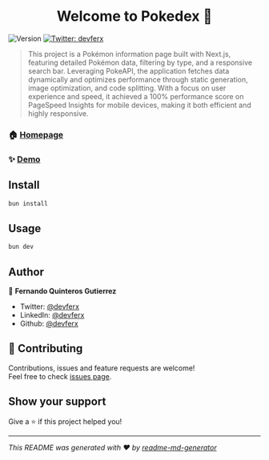<h1 align="center">Welcome to Pokedex 👋</h1>
<p>
  <img alt="Version" src="https://img.shields.io/badge/version-1.0.0-blue.svg?cacheSeconds=2592000" />
  <a href="https://twitter.com/devferx" target="_blank">
    <img alt="Twitter: devferx" src="https://img.shields.io/twitter/follow/devferx.svg?style=social" />
  </a>
</p>

> This project is a Pokémon information page built with Next.js, featuring detailed Pokémon data, filtering by type, and a responsive search bar. Leveraging PokeAPI, the application fetches data dynamically and optimizes performance through static generation, image optimization, and code splitting. With a focus on user experience and speed, it achieved a 100% performance score on PageSpeed Insights for mobile devices, making it both efficient and highly responsive.

### 🏠 [Homepage](https://pokedex-devferx.vercel.app)

### ✨ [Demo](https://pokedex-devferx.vercel.app)

## Install

```sh
bun install
```

## Usage

```sh
bun dev
```

## Author

👤 **Fernando Quinteros Gutierrez**

- Twitter: [@devferx](https://twitter.com/devferx)
- LinkedIn: [@devferx](https://linkedin.com/in/devferx)
- Github: [@devferx](https://github.com/devferx)

## 🤝 Contributing

Contributions, issues and feature requests are welcome!<br />Feel free to check [issues page](https://github.com/devferx/pokedex/issues).

## Show your support

Give a ⭐️ if this project helped you!

---

_This README was generated with ❤️ by [readme-md-generator](https://github.com/kefranabg/readme-md-generator)_
